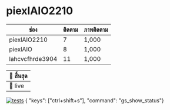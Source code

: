 # piexlAIO2210
| ช่อง              | ติดตาม       | ภาพติดตาม |
|-------------------|-------------|------------|
| piexlAIO2210      | 7           | 1,000      |
| piexlAIO          | 8           | 1,000      |
| lahcvcfhrde3904   | 11          | 1,000      |

| 🛑 สิ้นสุด |
|-----------|
| 🛑 live  |


[![tests](https://github.com/timbrel/GitSavvy/actions/workflows/lint.yml/badge.svg)](https://github.com/timbrel/GitSavvy/actions/workflows/lint.yml)
{ "keys": ["ctrl+shift+s"], "command": "gs_show_status"}
